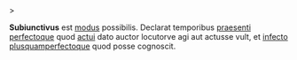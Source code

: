 <!-- markdownlint-disable MD041 -->>
**Subiunctivus** est [modus](modus.md) possibilis. Declarat temporibus [praesenti](praesens.md) [perfectoque](perfectum.md) quod [actui](actus.md) dato auctor locutorve agi aut actusse vult, et [infecto](infectum.md) [plusquamperfectoque](plusquamperfectum.md) quod posse cognoscit.
